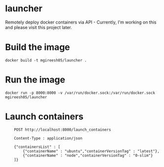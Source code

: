 # launcher
Remotely deploy docker containers via API - Currently, I'm working on this and please visit this project later.

# Build the image
```
docker build -t mgireesh05/launcher .
```

# Run the image
```
docker run -p 8000:8000 -v /var/run/docker.sock:/var/run/docker.sock mgireesh05/launcher
```

# Launch containers
``` 
	POST http://localhost:8000/launch_containers

	Content-Type : application/json

	{"containersList" : [
		{"containerName" : "ubuntu","containerVersionTag" : "latest"},
		{"containerName" : "node","containerVersionTag" : "0-slim"}
	]}
```
